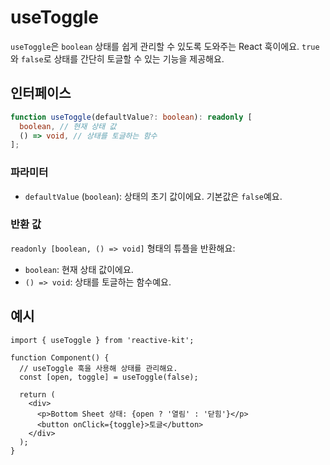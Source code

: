 # useToggle

`useToggle`은 `boolean` 상태를 쉽게 관리할 수 있도록 도와주는 React 훅이에요. `true`와 `false`로 상태를 간단히 토글할 수 있는 기능을 제공해요.

## 인터페이스

```ts
function useToggle(defaultValue?: boolean): readonly [
  boolean, // 현재 상태 값
  () => void, // 상태를 토글하는 함수
];
```

### 파라미터

- `defaultValue` (`boolean`): 상태의 초기 값이에요. 기본값은 `false`예요.

### 반환 값

`readonly [boolean, () => void]` 형태의 튜플을 반환해요:

- `boolean`: 현재 상태 값이에요.
- `() => void`: 상태를 토글하는 함수예요.

## 예시

```tsx
import { useToggle } from 'reactive-kit';

function Component() {
  // useToggle 훅을 사용해 상태를 관리해요.
  const [open, toggle] = useToggle(false);

  return (
    <div>
      <p>Bottom Sheet 상태: {open ? '열림' : '닫힘'}</p>
      <button onClick={toggle}>토글</button>
    </div>
  );
}
```
